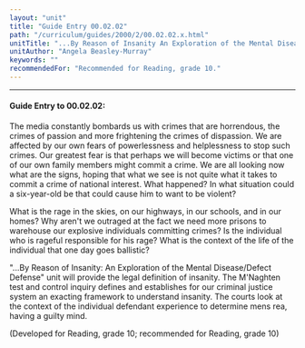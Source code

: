 ```yaml
---
layout: "unit"
title: "Guide Entry 00.02.02"
path: "/curriculum/guides/2000/2/00.02.02.x.html"
unitTitle: "...By Reason of Insanity An Exploration of the Mental Disease/Defect Defense"
unitAuthor: "Angela Beasley-Murray"
keywords: ""
recommendedFor: "Recommended for Reading, grade 10."
---
```

<body>
<hr/>
<h4>
Guide Entry to 00.02.02:
</h4>
The media constantly bombards us with crimes that are horrendous, the crimes of passion and more frightening the crimes of dispassion.  We are affected by our own fears of powerlessness and helplessness to stop such crimes.  Our greatest fear is that perhaps we will become victims or that one of our own family members might commit a crime. We are all looking now what are the signs,  hoping that what we see is not quite what it takes to commit a crime of national interest.  What happened?  In what situation could a six-year-old be that could cause him to want to be violent?
<p>
What is the rage in the skies, on our highways, in our schools, and in our homes?  Why aren't we outraged at the fact we need more prisons to warehouse our explosive individuals committing crimes?  Is the individual who is rageful responsible for his rage?  What is the context of the life of the individual that one day goes ballistic?
</p>
<p>
"...By Reason of Insanity:  An Exploration of the Mental Disease/Defect Defense" unit will provide the legal definition of insanity.  The M'Naghten test and control inquiry defines and establishes for our criminal justice system an exacting framework to understand insanity.  The courts look at the context of the individual defendant experience to determine mens rea, having a guilty mind.
</p>
<p>
(Developed for Reading, grade 10; recommended for Reading, grade 10)
</p>
</body>
